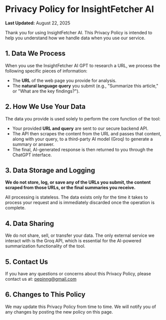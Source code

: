 # Privacy Policy for InsightFetcher AI

**Last Updated:** August 22, 2025

Thank you for using InsightFetcher AI. This Privacy Policy is intended to help you understand how we handle data when you use our service.

## 1. Data We Process
When you use the InsightFetcher AI GPT to research a URL, we process the following specific pieces of information:
- The **URL** of the web page you provide for analysis.
- The **natural language query** you submit (e.g., "Summarize this article," or "What are the key findings?").

## 2. How We Use Your Data
The data you provide is used solely to perform the core function of the tool:
- Your provided **URL and query** are sent to our secure backend API.
- The API then scrapes the content from the URL and passes that content, along with your query, to a third-party AI model (Groq) to generate a summary or answer.
- The final, AI-generated response is then returned to you through the ChatGPT interface.

## 3. Data Storage and Logging
**We do not store, log, or save any of the URLs you submit, the content scraped from those URLs, or the final summaries you receive.**

All processing is stateless. The data exists only for the time it takes to process your request and is immediately discarded once the operation is complete.

## 4. Data Sharing
We do not share, sell, or transfer your data. The only external service we interact with is the Groq API, which is essential for the AI-powered summarization functionality of the tool.

## 5. Contact Us
If you have any questions or concerns about this Privacy Policy, please contact us at: pepinng@gmail.com

## 6. Changes to This Policy
We may update this Privacy Policy from time to time. We will notify you of any changes by posting the new policy on this page.
